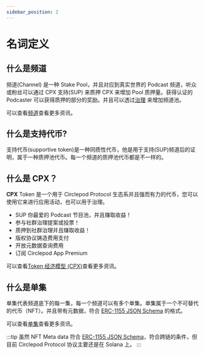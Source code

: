 ```yaml
---
sidebar_position: 2
---
```


# 名词定义

## 什么是频道

频道(Channel) 是一种 Stake Pool，并且对应到真实世界的 Podcast 频道，听众或粉丝可以通过 CPX 支持(SUP) 来质押 CPX 来增加 Pool 质押量。获得认证的 Podcaster 可以获得质押的部分的奖励。并且可以透过[治理](/docs/governance/intro) 来增加频道池。

可以查看[频道](/docs/channel/channel)查看更多资讯。

## 什么是支持代币?

支持代币(supportive token)是一种同质性代币，他是用于支持(SUP)频道后的证明，属于一种质押池代币。每一个频道的质押池代币都是不一样的。

## 什么是 CPX？

**CPX** Token 是一个用于 Circlepod Protocol 生态系并且强而有力的代币，您可以使用它来进行应用活动，也可以用于治理。

* SUP 你最爱的 Podcast 节目池，并且赚取收益！
* 参与社群治理提案或投票！
* 质押到社群治理并且赚取收益！
* 版权协议铸造费用支付
* 开放元数据查询费用
* 订阅 Circlepod App Premium

可以查看[Token 经济模型 (CPX)](/docs/tokenomics/intro)查看更多资讯。

## 什么是单集

单集代表频道底下的每一集，每一个频道可以有多个单集。单集属于一个不可替代的代币（NFT）。并且带有元数据，符合 [ERC-1155 JSON Schema](https://github.com/ethereum/EIPs/blob/master/EIPS/eip-1155.md#erc-1155-metadata-uri-json-schema) 的格式。

可以查看[单集](/docs/podcast/episode)查看更多资讯。

:::tip
虽然 NFT Meta data 符合 [ERC-1155 JSON Schema](https://github.com/ethereum/EIPs/blob/master/EIPS/eip-1155.md#erc-1155-metadata-uri-json-schema)，符合跨链的条件，但目前 Circlepod Protocol 协议主要还是在 Solana 上。
:::

